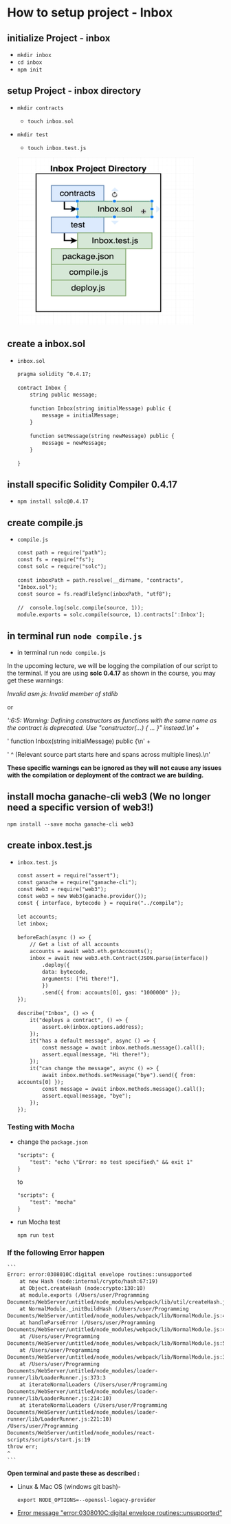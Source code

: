 #   How to setup project - Inbox

##  initialize Project - inbox
-   `mkdir inbox`
-   `cd inbox`
-   `npm init`

##  setup Project - inbox directory

- `mkdir contracts`
    -   `touch inbox.sol`
- `mkdir test`
    -   `touch inbox.test.js`

    ![](./imgs/37.1_Project-File-Walkthrough.png)

## **create a inbox.sol**
-   `inbox.sol`
    ```
    pragma solidity ^0.4.17;

    contract Inbox {
        string public message;
        
        function Inbox(string initialMessage) public {
            message = initialMessage;
        }
        
        function setMessage(string newMessage) public {
            message = newMessage;
        }    
        
    }
    ```
## **install specific Solidity Compiler 0.4.17**
-   `npm install solc@0.4.17`
   
## **create compile.js**
-   `compile.js`
    ```
    const path = require("path");
    const fs = require("fs");
    const solc = require("solc");

    const inboxPath = path.resolve(__dirname, "contracts", "Inbox.sol");
    const source = fs.readFileSync(inboxPath, "utf8");

    //  console.log(solc.compile(source, 1));
    module.exports = solc.compile(source, 1).contracts[':Inbox'];
    ```

##  in terminal run `node compile.js`

-   in terminal run `node compile.js`

In the upcoming lecture, we will be logging the compilation of our script to the terminal. If you are using **solc 0.4.17** as shown in the course, you may get these warnings:

*Invalid asm.js: Invalid member of stdlib*

or

*':6:5: Warning: Defining constructors as functions with the same name as the contract is deprecated. Use "constructor(...) { ... }" instead.\n' +*

'    function Inbox(string initialMessage) public {\n' +

'    ^ (Relevant source part starts here and spans across multiple lines).\n'

**These specific warnings can be ignored as they will not cause any issues with the compilation or deployment of the contract we are building.**

##  install mocha ganache-cli web3 (We no longer need a specific version of web3!)

```
npm install --save mocha ganache-cli web3
```

## **create inbox.test.js**
-   `inbox.test.js`
    ```
    const assert = require("assert");
    const ganache = require("ganache-cli");
    const Web3 = require("web3");
    const web3 = new Web3(ganache.provider());
    const { interface, bytecode } = require("../compile");

    let accounts;
    let inbox;

    beforeEach(async () => {
        // Get a list of all accounts
        accounts = await web3.eth.getAccounts();
        inbox = await new web3.eth.Contract(JSON.parse(interface))
            .deploy({
            data: bytecode,
            arguments: ["Hi there!"],
            })
            .send({ from: accounts[0], gas: "1000000" });
    });

    describe("Inbox", () => {
        it("deploys a contract", () => {
            assert.ok(inbox.options.address);
        });
        it("has a default message", async () => {
            const message = await inbox.methods.message().call();
            assert.equal(message, "Hi there!");
        });
        it("can change the message", async () => {
            await inbox.methods.setMessage("bye").send({ from: accounts[0] });
            const message = await inbox.methods.message().call();
            assert.equal(message, "bye");
        });
    });
    ```
###  Testing with Mocha 

-   change the `package.json`
    ```
    "scripts": {
        "test": "echo \"Error: no test specified\" && exit 1"
    }
    ```
    to
    ```
    "scripts": {
        "test": "mocha"
    }
    ```
-   run Mocha test 
    ```
    npm run test
    ```
###  **If the following Error happen**
    ```
    Error: error:0308010C:digital envelope routines::unsupported
        at new Hash (node:internal/crypto/hash:67:19)
        at Object.createHash (node:crypto:130:10)
        at module.exports (/Users/user/Programming Documents/WebServer/untitled/node_modules/webpack/lib/util/createHash.js:135:53)
        at NormalModule._initBuildHash (/Users/user/Programming Documents/WebServer/untitled/node_modules/webpack/lib/NormalModule.js:417:16)
        at handleParseError (/Users/user/Programming Documents/WebServer/untitled/node_modules/webpack/lib/NormalModule.js:471:10)
        at /Users/user/Programming Documents/WebServer/untitled/node_modules/webpack/lib/NormalModule.js:503:5
        at /Users/user/Programming Documents/WebServer/untitled/node_modules/webpack/lib/NormalModule.js:358:12
        at /Users/user/Programming Documents/WebServer/untitled/node_modules/loader-runner/lib/LoaderRunner.js:373:3
        at iterateNormalLoaders (/Users/user/Programming Documents/WebServer/untitled/node_modules/loader-runner/lib/LoaderRunner.js:214:10)
        at iterateNormalLoaders (/Users/user/Programming Documents/WebServer/untitled/node_modules/loader-runner/lib/LoaderRunner.js:221:10)
    /Users/user/Programming Documents/WebServer/untitled/node_modules/react-scripts/scripts/start.js:19
    throw err;
    ^
    ```

**Open terminal and paste these as described :**

-   Linux & Mac OS (windows git bash)-
    ```
    export NODE_OPTIONS=--openssl-legacy-provider
    ```

- [Error message "error:0308010C:digital envelope routines::unsupported"](https://stackoverflow.com/questions/69692842/error-message-error0308010cdigital-envelope-routinesunsupported)